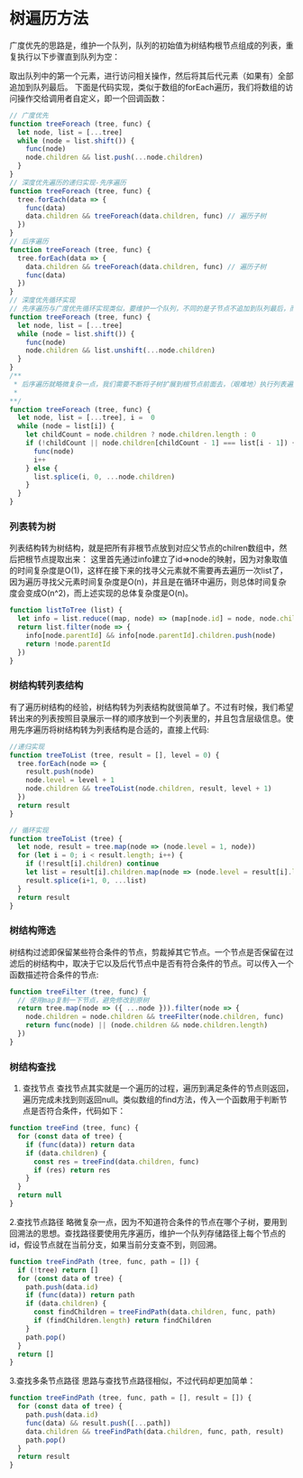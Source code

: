 # 树遍历方法

广度优先的思路是，维护一个队列，队列的初始值为树结构根节点组成的列表，重复执行以下步骤直到队列为空：

取出队列中的第一个元素，进行访问相关操作，然后将其后代元素（如果有）全部追加到队列最后。
下面是代码实现，类似于数组的forEach遍历，我们将数组的访问操作交给调用者自定义，即一个回调函数：
```js
// 广度优先
function treeForeach (tree, func) {
  let node, list = [...tree]
  while (node = list.shift()) {
    func(node)
    node.children && list.push(...node.children)
  }
}
// 深度优先遍历的递归实现-先序遍历
function treeForeach (tree, func) {
  tree.forEach(data => {
    func(data)
    data.children && treeForeach(data.children, func) // 遍历子树
  })
}
// 后序遍历
function treeForeach (tree, func) {
  tree.forEach(data => {
    data.children && treeForeach(data.children, func) // 遍历子树
    func(data)
  })
}
// 深度优先循环实现
// 先序遍历与广度优先循环实现类似，要维护一个队列，不同的是子节点不追加到队列最后，而是加到队列最前面：
function treeForeach (tree, func) {
  let node, list = [...tree]
  while (node = list.shift()) {
    func(node)
    node.children && list.unshift(...node.children)
  }
}
/**
 * 后序遍历就略微复杂一点，我们需要不断将子树扩展到根节点前面去，（艰难地）执行列表遍历，遍历到某个节点如果它没有子节点或者它的子节点已经扩展到它前面了，则执行访问操作，否则扩展子节点到当前节点前面：
 * 
**/
function treeForeach (tree, func) {
  let node, list = [...tree], i =  0
  while (node = list[i]) {
    let childCount = node.children ? node.children.length : 0
    if (!childCount || node.children[childCount - 1] === list[i - 1]) {
      func(node)
      i++
    } else {
      list.splice(i, 0, ...node.children)
    }
  }
}
```
### 列表转为树
列表结构转为树结构，就是把所有非根节点放到对应父节点的chilren数组中，然后把根节点提取出来：
这里首先通过info建立了id=>node的映射，因为对象取值的时间复杂度是O(1)，这样在接下来的找寻父元素就不需要再去遍历一次list了，因为遍历寻找父元素时间复杂度是O(n)，并且是在循环中遍历，则总体时间复杂度会变成O(n^2)，而上述实现的总体复杂度是O(n)。

```js
function listToTree (list) {
  let info = list.reduce((map, node) => (map[node.id] = node, node.children = [], map), {})
  return list.filter(node => {
    info[node.parentId] && info[node.parentId].children.push(node)
    return !node.parentId
  })
}

```
### 树结构转列表结构
有了遍历树结构的经验，树结构转为列表结构就很简单了。不过有时候，我们希望转出来的列表按照目录展示一样的顺序放到一个列表里的，并且包含层级信息。使用先序遍历将树结构转为列表结构是合适的，直接上代码:
```js
//递归实现
function treeToList (tree, result = [], level = 0) {
  tree.forEach(node => {
    result.push(node)
    node.level = level + 1
    node.children && treeToList(node.children, result, level + 1)
  })
  return result
}

// 循环实现
function treeToList (tree) {
  let node, result = tree.map(node => (node.level = 1, node))
  for (let i = 0; i < result.length; i++) {
    if (!result[i].children) continue
    let list = result[i].children.map(node => (node.level = result[i].level + 1, node))
    result.splice(i+1, 0, ...list)
  }
  return result
}
```
### 树结构筛选
树结构过滤即保留某些符合条件的节点，剪裁掉其它节点。一个节点是否保留在过滤后的树结构中，取决于它以及后代节点中是否有符合条件的节点。可以传入一个函数描述符合条件的节点:
```js
function treeFilter (tree, func) {
  // 使用map复制一下节点，避免修改到原树
  return tree.map(node => ({ ...node })).filter(node => {
    node.children = node.children && treeFilter(node.children, func)
    return func(node) || (node.children && node.children.length)
  })
}
```
### 树结构查找
1. 查找节点
查找节点其实就是一个遍历的过程，遍历到满足条件的节点则返回，遍历完成未找到则返回null。类似数组的find方法，传入一个函数用于判断节点是否符合条件，代码如下：
```js
function treeFind (tree, func) {
  for (const data of tree) {
    if (func(data)) return data
    if (data.children) {
      const res = treeFind(data.children, func)
      if (res) return res
    }
  }
  return null
}
```
2.查找节点路径
略微复杂一点，因为不知道符合条件的节点在哪个子树，要用到回溯法的思想。查找路径要使用先序遍历，维护一个队列存储路径上每个节点的id，假设节点就在当前分支，如果当前分支查不到，则回溯。
```js
function treeFindPath (tree, func, path = []) {
  if (!tree) return []
  for (const data of tree) {
    path.push(data.id)
    if (func(data)) return path
    if (data.children) {
      const findChildren = treeFindPath(data.children, func, path)
      if (findChildren.length) return findChildren
    }
    path.pop()
  }
  return []
}
```
3.查找多条节点路径
思路与查找节点路径相似，不过代码却更加简单：
```js
function treeFindPath (tree, func, path = [], result = []) {
  for (const data of tree) {
    path.push(data.id)
    func(data) && result.push([...path])
    data.children && treeFindPath(data.children, func, path, result)
    path.pop()
  }
  return result
}
```